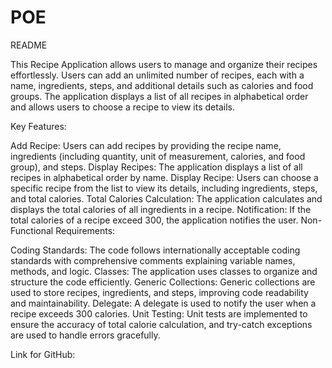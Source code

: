 # POE
README

This Recipe Application allows users to manage and organize their recipes effortlessly. Users can add an unlimited number of recipes, each with a name, ingredients, steps, and additional details such as calories and food groups. The application displays a list of all recipes in alphabetical order and allows users to choose a recipe to view its details.

Key Features:

Add Recipe: Users can add recipes by providing the recipe name, ingredients (including quantity, unit of measurement, calories, and food group), and steps.
Display Recipes: The application displays a list of all recipes in alphabetical order by name.
Display Recipe: Users can choose a specific recipe from the list to view its details, including ingredients, steps, and total calories.
Total Calories Calculation: The application calculates and displays the total calories of all ingredients in a recipe.
Notification: If the total calories of a recipe exceed 300, the application notifies the user.
Non-Functional Requirements:

Coding Standards: The code follows internationally acceptable coding standards with comprehensive comments explaining variable names, methods, and logic.
Classes: The application uses classes to organize and structure the code efficiently.
Generic Collections: Generic collections are used to store recipes, ingredients, and steps, improving code readability and maintainability.
Delegate: A delegate is used to notify the user when a recipe exceeds 300 calories.
Unit Testing: Unit tests are implemented to ensure the accuracy of total calorie calculation, and try-catch exceptions are used to handle errors gracefully.

Link for GitHub: 
